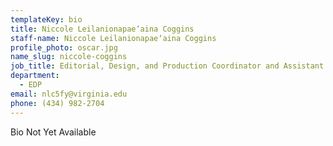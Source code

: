 ```yaml
---
templateKey: bio
title: Niccole Leilanionapae‘aina Coggins
staff-name: Niccole Leilanionapae‘aina Coggins
profile_photo: oscar.jpg
name_slug: niccole-coggins
job_title: Editorial, Design, and Production Coordinator and Assistant Project Editor
department:
  - EDP
email: nlc5fy@virginia.edu
phone: (434) 982-2704
---
```

Bio Not Yet Available